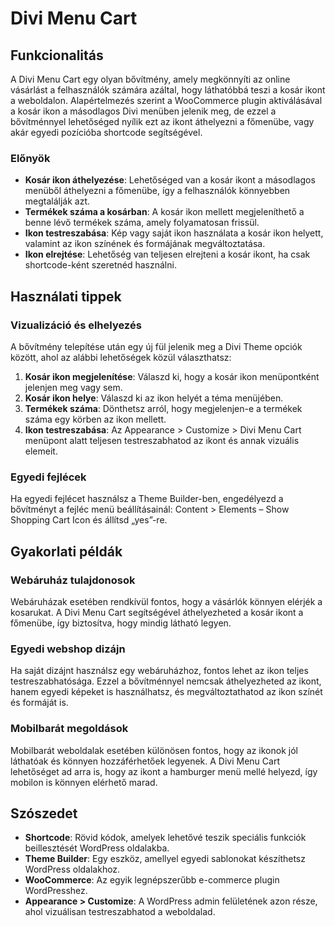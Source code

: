 # Divi Menu Cart

## Funkcionalitás

A Divi Menu Cart egy olyan bővítmény, amely megkönnyíti az online vásárlást a felhasználók számára azáltal, hogy láthatóbbá teszi a kosár ikont a weboldalon. Alapértelmezés szerint a WooCommerce plugin aktiválásával a kosár ikon a másodlagos Divi menüben jelenik meg, de ezzel a bővítménnyel lehetőséged nyílik ezt az ikont áthelyezni a főmenübe, vagy akár egyedi pozícióba shortcode segítségével.

### Előnyök

- **Kosár ikon áthelyezése**: Lehetőséged van a kosár ikont a másodlagos menüből áthelyezni a főmenübe, így a felhasználók könnyebben megtalálják azt.
- **Termékek száma a kosárban**: A kosár ikon mellett megjeleníthető a benne lévő termékek száma, amely folyamatosan frissül.
- **Ikon testreszabása**: Kép vagy saját ikon használata a kosár ikon helyett, valamint az ikon színének és formájának megváltoztatása.
- **Ikon elrejtése**: Lehetőség van teljesen elrejteni a kosár ikont, ha csak shortcode-ként szeretnéd használni.

## Használati tippek

### Vizualizáció és elhelyezés

A bővítmény telepítése után egy új fül jelenik meg a Divi Theme opciók között, ahol az alábbi lehetőségek közül választhatsz:

1. **Kosár ikon megjelenítése**: Válaszd ki, hogy a kosár ikon menüpontként jelenjen meg vagy sem.
2. **Kosár ikon helye**: Válaszd ki az ikon helyét a téma menüjében.
3. **Termékek száma**: Dönthetsz arról, hogy megjelenjen-e a termékek száma egy körben az ikon mellett.
4. **Ikon testreszabása**: Az Appearance > Customize > Divi Menu Cart menüpont alatt teljesen testreszabhatod az ikont és annak vizuális elemeit.

### Egyedi fejlécek

Ha egyedi fejlécet használsz a Theme Builder-ben, engedélyezd a bővítményt a fejléc menü beállításainál: Content > Elements – Show Shopping Cart Icon és állítsd „yes”-re.

## Gyakorlati példák

### Webáruház tulajdonosok

Webáruházak esetében rendkívül fontos, hogy a vásárlók könnyen elérjék a kosarukat. A Divi Menu Cart segítségével áthelyezheted a kosár ikont a főmenübe, így biztosítva, hogy mindig látható legyen.

### Egyedi webshop dizájn

Ha saját dizájnt használsz egy webáruházhoz, fontos lehet az ikon teljes testreszabhatósága. Ezzel a bővítménnyel nemcsak áthelyezheted az ikont, hanem egyedi képeket is használhatsz, és megváltoztathatod az ikon színét és formáját is.

### Mobilbarát megoldások

Mobilbarát weboldalak esetében különösen fontos, hogy az ikonok jól láthatóak és könnyen hozzáférhetőek legyenek. A Divi Menu Cart lehetőséget ad arra is, hogy az ikont a hamburger menü mellé helyezd, így mobilon is könnyen elérhető marad.

## Szószedet

- **Shortcode**: Rövid kódok, amelyek lehetővé teszik speciális funkciók beillesztését WordPress oldalakba.
- **Theme Builder**: Egy eszköz, amellyel egyedi sablonokat készíthetsz WordPress oldalakhoz.
- **WooCommerce**: Az egyik legnépszerűbb e-commerce plugin WordPresshez.
- **Appearance > Customize**: A WordPress admin felületének azon része, ahol vizuálisan testreszabhatod a weboldalad.